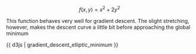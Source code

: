 $$f(x,y)=x^2+2y^2$$

This function behaves very well for gradient descent. The slight stretching, however, makes the descent curve a little bit before approaching the global minimum

{{ d3js | gradient_descent_elliptic_minimum }}